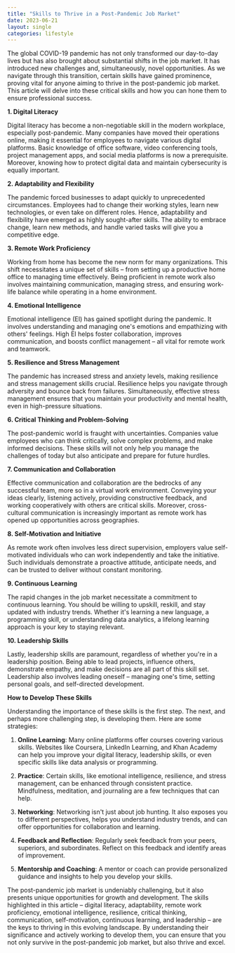 ```yaml
---
title: "Skills to Thrive in a Post-Pandemic Job Market"
date: 2023-06-21
layout: single
categories: lifestyle
---
```

The global COVID-19 pandemic has not only transformed our day-to-day lives but has also brought about substantial shifts in the job market. It has introduced new challenges and, simultaneously, novel opportunities. As we navigate through this transition, certain skills have gained prominence, proving vital for anyone aiming to thrive in the post-pandemic job market. This article will delve into these critical skills and how you can hone them to ensure professional success.

**1. Digital Literacy**

Digital literacy has become a non-negotiable skill in the modern workplace, especially post-pandemic. Many companies have moved their operations online, making it essential for employees to navigate various digital platforms. Basic knowledge of office software, video conferencing tools, project management apps, and social media platforms is now a prerequisite. Moreover, knowing how to protect digital data and maintain cybersecurity is equally important.

**2. Adaptability and Flexibility**

The pandemic forced businesses to adapt quickly to unprecedented circumstances. Employees had to change their working styles, learn new technologies, or even take on different roles. Hence, adaptability and flexibility have emerged as highly sought-after skills. The ability to embrace change, learn new methods, and handle varied tasks will give you a competitive edge.

**3. Remote Work Proficiency**

Working from home has become the new norm for many organizations. This shift necessitates a unique set of skills – from setting up a productive home office to managing time effectively. Being proficient in remote work also involves maintaining communication, managing stress, and ensuring work-life balance while operating in a home environment.

**4. Emotional Intelligence**

Emotional intelligence (EI) has gained spotlight during the pandemic. It involves understanding and managing one's emotions and empathizing with others' feelings. High EI helps foster collaboration, improves communication, and boosts conflict management – all vital for remote work and teamwork.

**5. Resilience and Stress Management**

The pandemic has increased stress and anxiety levels, making resilience and stress management skills crucial. Resilience helps you navigate through adversity and bounce back from failures. Simultaneously, effective stress management ensures that you maintain your productivity and mental health, even in high-pressure situations.

**6. Critical Thinking and Problem-Solving**

The post-pandemic world is fraught with uncertainties. Companies value employees who can think critically, solve complex problems, and make informed decisions. These skills will not only help you manage the challenges of today but also anticipate and prepare for future hurdles.

**7. Communication and Collaboration**

Effective communication and collaboration are the bedrocks of any successful team, more so in a virtual work environment. Conveying your ideas clearly, listening actively, providing constructive feedback, and working cooperatively with others are critical skills. Moreover, cross-cultural communication is increasingly important as remote work has opened up opportunities across geographies.

**8. Self-Motivation and Initiative**

As remote work often involves less direct supervision, employers value self-motivated individuals who can work independently and take the initiative. Such individuals demonstrate a proactive attitude, anticipate needs, and can be trusted to deliver without constant monitoring.

**9. Continuous Learning**

The rapid changes in the job market necessitate a commitment to continuous learning. You should be willing to upskill, reskill, and stay updated with industry trends. Whether it's learning a new language, a programming skill, or understanding data analytics, a lifelong learning approach is your key to staying relevant.

**10. Leadership Skills**

Lastly, leadership skills are paramount, regardless of whether you're in a leadership position. Being able to lead projects, influence others, demonstrate empathy, and make decisions are all part of this skill set. Leadership also involves leading oneself – managing one's time, setting personal goals, and self-directed development.

**How to Develop These Skills**

Understanding the importance of these skills is the first step. The next, and perhaps more challenging step, is developing them. Here are some strategies:

1. **Online Learning**: Many online platforms offer courses covering various skills. Websites like Coursera, LinkedIn Learning, and Khan Academy can help you improve your digital literacy, leadership skills, or even specific skills like data analysis or programming.

2. **Practice**: Certain skills, like emotional intelligence, resilience, and stress management, can be enhanced through consistent practice. Mindfulness, meditation, and journaling are a few techniques that can help.

3. **Networking**: Networking isn't just about job hunting. It also exposes you to different perspectives, helps you understand industry trends, and can offer opportunities for collaboration and learning.

4. **Feedback and Reflection**: Regularly seek feedback from your peers, superiors, and subordinates. Reflect on this feedback and identify areas of improvement.

5. **Mentorship and Coaching**: A mentor or coach can provide personalized guidance and insights to help you develop your skills.

The post-pandemic job market is undeniably challenging, but it also presents unique opportunities for growth and development. The skills highlighted in this article – digital literacy, adaptability, remote work proficiency, emotional intelligence, resilience, critical thinking, communication, self-motivation, continuous learning, and leadership – are the keys to thriving in this evolving landscape. By understanding their significance and actively working to develop them, you can ensure that you not only survive in the post-pandemic job market, but also thrive and excel.